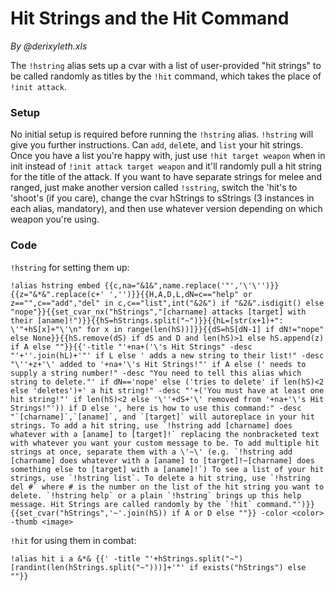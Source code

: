 # Hit Strings and the Hit Command
*By @derixyleth.xls*

The `!hstring` alias sets up a cvar with a list of user-provided "hit strings" to be called randomly as titles by the `!hit` command, which takes the place of `!init attack`.

### Setup
No initial setup is required before running the `!hstring` alias. `!hstring` will give you further instructions. Can `add`, `del`ete, and `list` your hit strings. Once you have a list you're happy with, just use `!hit target weapon` when in init instead of `!init attack target weapon` and it'll randomly pull a hit string for the title of the attack. If you want to have separate strings for melee and ranged, just make another version called `!sstring`, switch the 'hit's to 'shoot's (if you care), change the cvar hStrings to sStrings (3 instances in each alias, mandatory), and then use whatever version depending on which weapon you're using.

### Code
`!hstring` for setting them up:
```
!alias hstring embed {{c,na="&1&",name.replace('"','\'\'')}}{{z="&*&".replace(c+' ','')}}{{H,A,D,L,dN=c=="help" or z=="",c=="add","del" in c,c=="list",int("&2&") if "&2&".isdigit() else "nope"}}{{set_cvar_nx("hStrings","[charname] attacks [target] with their [aname]!")}}{{hS=hStrings.split("~")}}{{hL=[str(x+1)+": \'"+hS[x]+"\'\n" for x in range(len(hS))]}}{{dS=hS[dN-1] if dN!="nope" else None}}{{hS.remove(dS) if dS and D and len(hS)>1 else hS.append(z) if A else ""}}{{'-title "'+na+('\'s Hit Strings" -desc "'+''.join(hL)+'"' if L else ' adds a new string to their list!" -desc "\''+z+'\' added to '+na+'\'s Hit Strings!"' if A else (' needs to supply a string number!" -desc "You need to tell this alias which string to delete."' if dN=='nope' else ('tries to delete' if len(hS)<2 else 'deletes')+' a hit string!" -desc "'+('You must have at least one hit string!"' if len(hS)<2 else '\''+dS+'\' removed from '+na+'\'s Hit Strings!"')) if D else ', here is how to use this command:" -desc "`[charname]`,`[aname]`, and `[target]` will autoreplace in your hit strings. To add a hit string, use `!hstring add [charname] does whatever with a [aname] to [target]!` replacing the nonbracketed text with whatever you want your custom message to be. To add multiple hit strings at once, separate them with a \'~\' (e.g. `!hstring add [charname] does whatever with a [aname] to [target]!~[charname] does something else to [target] with a [aname]!`) To see a list of your hit strings, use `!hstring list`. To delete a hit string, use `!hstring del #` where # is the number on the list of the hit string you want to delete. `!hstring help` or a plain `!hstring` brings up this help message. Hit Strings are called randomly by the `!hit` command."')}}{{set_cvar("hStrings",'~'.join(hS)) if A or D else ""}} -color <color> -thumb <image>
```

`!hit` for using them in combat:
```
!alias hit i a &*& {{' -title "'+hStrings.split("~")[randint(len(hStrings.split("~")))]+'"' if exists("hStrings") else ""}}
```

